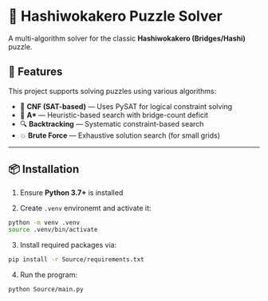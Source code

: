 # 🧠 Hashiwokakero Puzzle Solver

A multi-algorithm solver for the classic **Hashiwokakero (Bridges/Hashi)** puzzle.

## 🚀 Features

This project supports solving puzzles using various algorithms:

- 🧩 **CNF (SAT-based)** — Uses PySAT for logical constraint solving  
- 🧠 **A\*** — Heuristic-based search with bridge-count deficit  
- 🔍 **Backtracking** — Systematic constraint-based search  
- 💥 **Brute Force** — Exhaustive solution search (for small grids)

---

## 📦 Installation

1. Ensure **Python 3.7+** is installed  

2. Create `.venv` environemt and activate it:

```bash
python -m venv .venv
source .venv/bin/activate
```

3. Install required packages via:

```bash
pip install -r Source/requirements.txt
```

4. Run the program:

```bash
python Source/main.py
```
